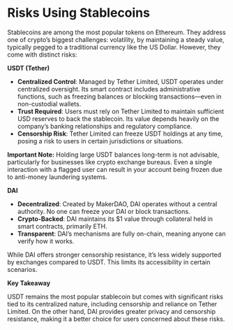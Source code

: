 # Risks Using Stablecoins

Stablecoins are among the most popular tokens on Ethereum. They address one of crypto’s biggest challenges: volatility, by maintaining a steady value, typically pegged to a traditional currency like the US Dollar. However, they come with distinct risks:

**USDT (Tether)**

- **Centralized Control**: Managed by Tether Limited, USDT operates under centralized oversight. Its smart contract includes administrative functions, such as freezing balances or blocking transactions—even in non-custodial wallets.
- **Trust Required**: Users must rely on Tether Limited to maintain sufficient USD reserves to back the stablecoin. Its value depends heavily on the company’s banking relationships and regulatory compliance.
- **Censorship Risk**: Tether Limited can freeze USDT holdings at any time, posing a risk to users in certain jurisdictions or situations.

**Important Note:** Holding large USDT balances long-term is not advisable, particularly for businesses like crypto exchange bureaus. Even a single interaction with a flagged user can result in your account being frozen due to anti-money laundering systems.

**DAI**

- **Decentralized**: Created by MakerDAO, DAI operates without a central authority. No one can freeze your DAI or block transactions.
- **Crypto-Backed**: DAI maintains its $1 value through collateral held in smart contracts, primarily ETH.
- **Transparent**: DAI’s mechanisms are fully on-chain, meaning anyone can verify how it works.

While DAI offers stronger censorship resistance, it’s less widely supported by exchanges compared to USDT. This limits its accessibility in certain scenarios.

**Key Takeaway**

USDT remains the most popular stablecoin but comes with significant risks tied to its centralized nature, including censorship and reliance on Tether Limited. On the other hand, DAI provides greater privacy and censorship resistance, making it a better choice for users concerned about these risks.